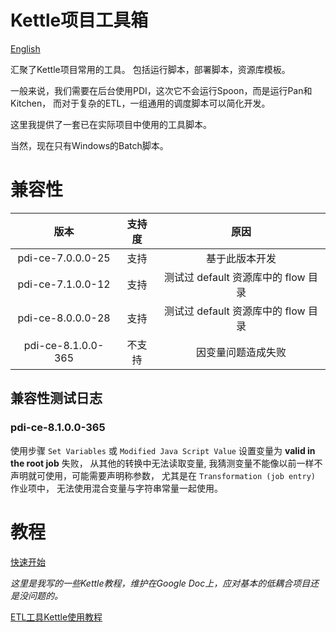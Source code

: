 # Kettle项目工具箱

[English](../README.md)

汇聚了Kettle项目常用的工具。
包括运行脚本，部署脚本，资源库模板。

一般来说，我们需要在后台使用PDI，这次它不会运行Spoon，而是运行Pan和Kitchen，
而对于复杂的ETL，一组通用的调度脚本可以简化开发。

这里我提供了一套已在实际项目中使用的工具脚本。

当然，现在只有Windows的Batch脚本。



# 兼容性


| 版本 | 支持度 | 原因 |
|:-----:|:-----:|:-----:|
| pdi-ce-7.0.0.0-25 | 支持 | 基于此版本开发 |
| pdi-ce-7.1.0.0-12 | 支持 | 测试过 default 资源库中的 flow 目录 |
| pdi-ce-8.0.0.0-28 | 支持 | 测试过 default 资源库中的 flow 目录 |
| pdi-ce-8.1.0.0-365 | 不支持 | 因变量问题造成失败 |

## 兼容性测试日志

### pdi-ce-8.1.0.0-365


使用步骤 `Set Variables` 或  `Modified Java Script Value` 设置变量为 **valid in the root job** 失败，
从其他的转换中无法读取变量,
我猜测变量不能像以前一样不声明就可使用，可能需要声明称参数，
尤其是在 `Transformation (job entry)` 作业项中，
无法使用混合变量与字符串常量一起使用。


# 教程

[快速开始](../../wiki/快速开始)

_这里是我写的一些Kettle教程，维护在Google Doc上，应对基本的低耦合项目还是没问题的。_

[ETL工具Kettle使用教程](https://drive.google.com/folderview?id=0B3tzMIqntqjFfnduVXB5TU9EbWFhejRLRnhkMkNwRVFWbXIwT3dtQWs0d2xWSnZtWkwzdkU&usp=sharing)
